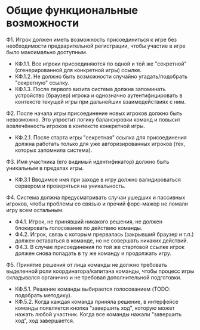 # Общие функциональные возможности

Ф1. Игрок должен иметь возможность присоединиться к игре без необходимости предварительной регистрации, чтобы участие в игре было максимально доступным.

- КФ.1.1. Все игроки присоединяются по одной и той же "секретной" (сгенерированной для конкретной игры) ссылке.
- КФ.1.2. Не должно быть возможности случайно угадать/подобрать "секретную" ссылку.
- КФ.1.3. После первого визита система должна запоминать устройство (браузер) игрока и однозначно аутентифицировать в контексте текущей игры при дальнейших взаимодействиях с ним.

Ф2. После начала игры присоединение новых игроков должно быть невозможно. Это упростит логику балансировки команд и повысит вовлечённость игроков в контексте конкретной игры.

- КФ.2.1. После старта игры "секретная" ссылка для присоединения должна работать только для уже авторизированных игроков (тех, которых запомнила система).

Ф3. Имя участника (его видимый идентификатор) должно быть уникальным в пределах игры.

- КФ.3.1 Вводимое имя при заходе в игру должно валидироваться сервером и проверяться на уникальность.

Ф4. Система должна предусматривать случаи ушедших и пассивных игроков, чтобы проблемы со связью и прочий форс-мажор не ломали игру всем остальным.

- Ф4.1. Игрок, не принявший никакого решения, не должен блокировать голосование по действию команды.
- Ф4.2. Игрок, связь с которым прервалась (закрывший браузер и т.п.) должен оставаться в команде, но не совершать никаких действий.
- Ф4.3. В случае присоединения по той же стартовой ссылке игрок должен снова попадать в ту же команду и продолжать игру.

Ф5. Принятие решения от лица команды не должно требовать выделенной роли координатора/капитана команды, чтобы процесс игры складывался органично и не требовал дополнительной подготовки.

- КФ.5.1. Решение команды выбирается голосованием (TODO: подобрать методику).
- КФ.5.2. Когда каждая команда приняла решение, в интерфейсе команды появляется кнопка "завершить ход", которую может нажать любой участник. Когда все команды нажали "завершить ход", ход завершается.
